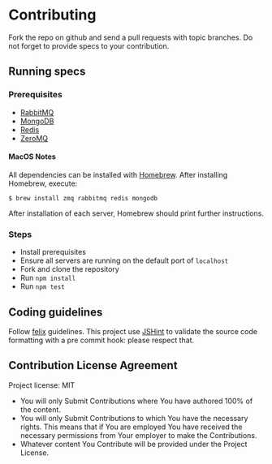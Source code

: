 Contributing
============

Fork the repo on github and send a pull requests with topic branches.
Do not forget to provide specs to your contribution.


Running specs
-------------

### Prerequisites

- [RabbitMQ](https://www.rabbitmq.com)
- [MongoDB](https://www.mongodb.org)
- [Redis](http://redis.io)
- [ZeroMQ](http://zeromq.org)

#### MacOS Notes

All dependencies can be installed with [Homebrew](http://brew.sh).  After installing Homebrew, execute:

```shell
$ brew install zmq rabbitmq redis mongodb
```

After installation of each server, Homebrew should print further instructions. 

### Steps

- Install prerequisites
- Ensure all servers are running on the default port of `localhost`
- Fork and clone the repository
- Run `npm install`
- Run `npm test`


Coding guidelines
----------------

Follow [felix](http://nodeguide.com/style.html) guidelines.
This project use [JSHint](http://www.jshint.com/) to validate the
source code formatting with a pre commit hook: please respect that.


Contribution License Agreement
----------------

Project license: MIT

* You will only Submit Contributions where You have authored 100% of
  the content.
* You will only Submit Contributions to which You have the necessary
  rights. This means that if You are employed You have received the
  necessary permissions from Your employer to make the Contributions.
* Whatever content You Contribute will be provided under the Project
  License.
